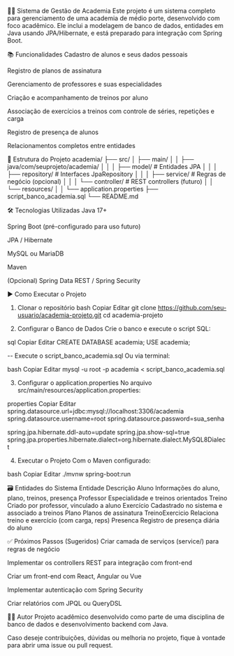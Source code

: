 🏋️‍♂️ Sistema de Gestão de Academia
Este projeto é um sistema completo para gerenciamento de uma academia de médio porte, desenvolvido com foco acadêmico. Ele inclui a modelagem de banco de dados, entidades em Java usando JPA/Hibernate, e está preparado para integração com Spring Boot.

📚 Funcionalidades
Cadastro de alunos e seus dados pessoais

Registro de planos de assinatura

Gerenciamento de professores e suas especialidades

Criação e acompanhamento de treinos por aluno

Associação de exercícios a treinos com controle de séries, repetições e carga

Registro de presença de alunos

Relacionamentos completos entre entidades

📁 Estrutura do Projeto
academia/
├── src/
│   ├── main/
│   │   ├── java/com/seuprojeto/academia/
│   │   │   ├── model/           # Entidades JPA
│   │   │   ├── repository/      # Interfaces JpaRepository
│   │   │   ├── service/         # Regras de negócio (opcional)
│   │   │   └── controller/      # REST controllers (futuro)
│   │   └── resources/
│   │       └── application.properties
├── script_banco_academia.sql
└── README.md

🛠️ Tecnologias Utilizadas
Java 17+

Spring Boot (pré-configurado para uso futuro)

JPA / Hibernate

MySQL ou MariaDB

Maven

(Opcional) Spring Data REST / Spring Security

▶️ Como Executar o Projeto

1. Clonar o repositório
bash
Copiar
Editar
git clone https://github.com/seu-usuario/academia-projeto.git
cd academia-projeto

2. Configurar o Banco de Dados
Crie o banco e execute o script SQL:

sql
Copiar
Editar
CREATE DATABASE academia;
USE academia;

-- Execute o script_banco_academia.sql
Ou via terminal:

bash
Copiar
Editar
mysql -u root -p academia < script_banco_academia.sql

3. Configurar o application.properties
No arquivo src/main/resources/application.properties:

properties
Copiar
Editar
spring.datasource.url=jdbc:mysql://localhost:3306/academia
spring.datasource.username=root
spring.datasource.password=sua_senha

spring.jpa.hibernate.ddl-auto=update
spring.jpa.show-sql=true
spring.jpa.properties.hibernate.dialect=org.hibernate.dialect.MySQL8Dialect

4. Executar o Projeto
Com o Maven configurado:

bash
Copiar
Editar
./mvnw spring-boot:run

🗃️ Entidades do Sistema
Entidade	Descrição
Aluno	Informações do aluno, plano, treinos, presença
Professor	Especialidade e treinos orientados
Treino	Criado por professor, vinculado a aluno
Exercício	Cadastrado no sistema e associado a treinos
Plano	Planos de assinatura
TreinoExercicio	Relaciona treino e exercício (com carga, reps)
Presenca	Registro de presença diária do aluno

✅ Próximos Passos (Sugeridos)
Criar camada de serviços (service/) para regras de negócio

Implementar os controllers REST para integração com front-end

Criar um front-end com React, Angular ou Vue

Implementar autenticação com Spring Security

Criar relatórios com JPQL ou QueryDSL

🧑‍💻 Autor
Projeto acadêmico desenvolvido como parte de uma disciplina de banco de dados e desenvolvimento backend com Java.

Caso deseje contribuições, dúvidas ou melhoria no projeto, fique à vontade para abrir uma issue ou pull request.
